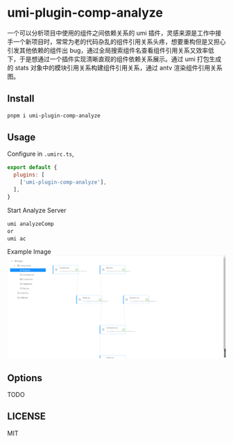 # umi-plugin-comp-analyze

一个可以分析项目中使用的组件之间依赖关系的 umi 插件，灵感来源是工作中接手一个新项目时，常常为老的代码杂乱的组件引用关系头疼，想要重构但是又担心引发其他依赖的组件出 bug，通过全局搜索组件名查看组件引用关系又效率低下，于是想通过一个插件实现清晰直观的组件依赖关系展示。通过 umi 打包生成的 stats 对象中的模块引用关系构建组件引用关系，通过 antv 渲染组件引用关系图。

## Install

```bash
pnpm i umi-plugin-comp-analyze
```

## Usage

Configure in `.umirc.ts`,

```js
export default {
  plugins: [
    ['umi-plugin-comp-analyze'],
  ],
}
```

Start Analyze Server

```js
umi analyzeComp
or
umi ac
```

Example Image
![avatar](https://github.com/HaiYoungs/umi-plugin-comp-analyze/blob/feat-0.0.1/assets/example.png)

## Options

TODO

## LICENSE

MIT
